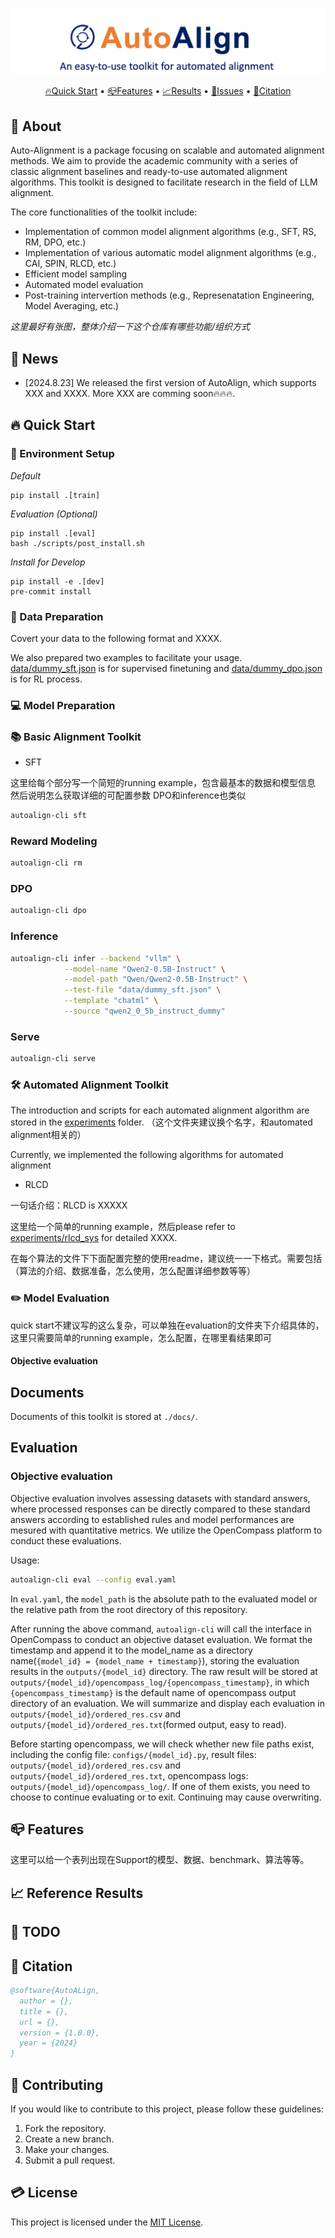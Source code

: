 ![logo](/assets/auto_logo.png)

<p align="center">
    <a href="#-quick-start">🔥Quick Start</a> •
    <a href="#-features">📪Features</a> •
    <a href="#-reference-results">📈Results</a> •
    <a href="#-issues">🐛Issues</a> •
    <a href="#-citation">📜Citation</a>
</p>

## 📣 About

Auto-Alignment is a package focusing on scalable and automated alignment methods. We aim to provide the academic community with a series of classic alignment baselines and ready-to-use automated alignment algorithms. This toolkit is designed to facilitate research in the field of LLM alignment.

The core functionalities of the toolkit include:

- Implementation of common model alignment algorithms (e.g., SFT, RS, RM, DPO, etc.)
- Implementation of various automatic model alignment algorithms (e.g., CAI, SPIN, RLCD, etc.)
- Efficient model sampling
- Automated model evaluation
- Post-training intervertion methods (e.g., Represenatation Engineering, Model Averaging, etc.)

*这里最好有张图，整体介绍一下这个仓库有哪些功能/组织方式*

## 🚀 News

* [2024.8.23] We released the first version of AutoAlign, which supports XXX and XXXX. More XXX are comming soon🔥🔥🔥. 

## 🔥 Quick Start

### 🔨 Environment Setup

*Default*

```
pip install .[train]
```

*Evaluation (Optional)*

```
pip install .[eval]
bash ./scripts/post_install.sh
```

*Install for Develop*

```
pip install -e .[dev]
pre-commit install
```

### 📂 Data Preparation

Covert your data to the following format and XXXX.

We also prepared two examples to facilitate your usage. [data/dummy_sft.json](data/dummy_sft.json) is for supervised finetuning and [data/dummy_dpo.json](data/dummy_dpo.json) is for RL process.
<!-- Currently, we use the format in ```data/dummy_sft.json``` for supervised finetuning and the format in ```data/dummy_dpo.json``` for RL process. -->

### 💻 Model Preparation

### 📚 Basic Alignment Toolkit

* SFT

这里给每个部分写一个简短的running example，包含最基本的数据和模型信息
然后说明怎么获取详细的可配置参数
DPO和inference也类似

``` bash
autoalign-cli sft
```

### Reward Modeling

```bash
autoalign-cli rm
```

### DPO

```bash
autoalign-cli dpo
```

### Inference

```bash
autoalign-cli infer --backend "vllm" \
            --model-name "Qwen2-0.5B-Instruct" \
            --model-path "Qwen/Qwen2-0.5B-Instruct" \
            --test-file "data/dummy_sft.json" \
            --template "chatml" \
            --source "qwen2_0_5b_instruct_dummy"
```

### Serve

```bash
autoalign-cli serve
```

### 🛠 Automated Alignment Toolkit

The introduction and scripts for each automated alignment algorithm are stored in the [experiments](experiments) folder. （这个文件夹建议换个名字，和automated alignment相关的）

Currently, we implemented the following algorithms for automated alignment

* RLCD

一句话介绍：RLCD is XXXXX

这里给一个简单的running example，然后please refer to [experiments/rlcd_sys](experiments/rlcd_sys) for detailed XXXX.

在每个算法的文件下下面配置完整的使用readme，建议统一一下格式。需要包括（算法的介绍、数据准备，怎么使用，怎么配置详细参数等等）

### ✏️ Model Evaluation

quick start不建议写的这么复杂，可以单独在evaluation的文件夹下介绍具体的，这里只需要简单的running example，怎么配置，在哪里看结果即可

#### Objective evaluation

## Documents

Documents of this toolkit is stored at ```./docs/```.

## Evaluation
### Objective evaluation

Objective evaluation involves assessing datasets with standard answers, where processed responses can be directly compared to these standard answers according to established rules and model performances are mesured with quantitative metrics. We utilize the OpenCompass platform to conduct these evaluations.

Usage:
``` bash
autoalign-cli eval --config eval.yaml
```
In `eval.yaml`, the `model_path` is the absolute path to the evaluated model or the relative path from the root directory of this repository.

After running the above command, `autoalign-cli` will call the interface in OpenCompass to conduct an objective dataset evaluation. We format the timestamp and append it to the model_name as a directory name(`{model_id} = {model_name + timestamp}`), storing the evaluation results in the `outputs/{model_id}` directory. The raw result will be stored at `outputs/{model_id}/opencompass_log/{opencompass_timestamp}`, in which `{opencompass_timestamp}` is the default name of opencompass output directory of an evaluation. We will summarize and display each evaluation in `outputs/{model_id}/ordered_res.csv` and `outputs/{model_id}/ordered_res.txt`(formed output, easy to read).

Before starting opencompass, we will check whether new file paths exist, including the config file: `configs/{model_id}.py`, result files: `outputs/{model_id}/ordered_res.csv` and  `outputs/{model_id}/ordered_res.txt`, opencompass logs: `outputs/{model_id}/opencompass_log/`. If one of them exists, you need to choose to continue evaluating or to exit. Continuing may cause overwriting.

## 📪 Features

这里可以给一个表列出现在Support的模型、数据、benchmark、算法等等。

## 📈 Reference Results

## 📅 TODO

## 📜 Citation

```bibtex
@software{AutoALign,
  author = {},
  title = {},
  url = {},
  version = {1.0.0},
  year = {2024}
}
```

## 🤝 Contributing

If you would like to contribute to this project, please follow these guidelines:

1. Fork the repository.
2. Create a new branch.
3. Make your changes.
4. Submit a pull request.

## 💳 License

This project is licensed under the [MIT License](LICENSE).
